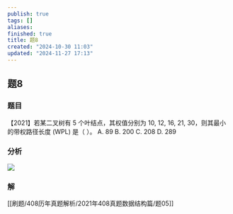 ```yaml
---
publish: true
tags: []
aliases: 
finished: true
title: 题8
created: "2024-10-30 11:03"
updated: "2024-11-27 17:13"
---
```

## 题8
### 题目
【2021】若某二叉树有 5 个叶结点，其权值分别为 10, 12, 16, 21, 30，则其最小的带权路径长度 (WPL) 是（ ）。
A. 89
B. 200
C. 208
D. 289
### 分析
![](https://img.hwenyi.tech/202411280113046.webp)
### 解
[[刷题/408历年真题解析/2021年408真题数据结构篇/题05]]